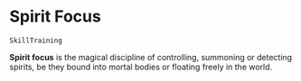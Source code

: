 # Spirit Focus

`SkillTraining`

**Spirit focus** is the magical discipline of controlling, summoning or detecting spirits, be they bound into mortal bodies or floating freely in the world.
